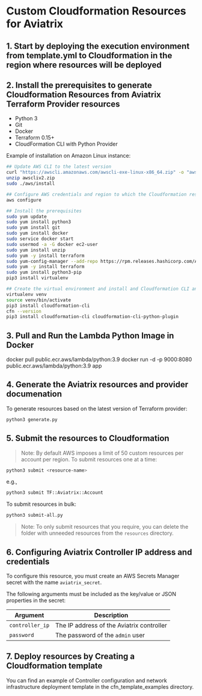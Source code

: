 # Custom Cloudformation Resources for Aviatrix

## 1. Start by deploying the execution environment from template.yml to Cloudformation in the region where resources will be deployed

## 2. Install the prerequisites to generate Cloudformation Resources from Aviatrix Terraform Provider resources

- Python 3
- Git
- Docker
- Terraform 0.15+
- CloudFormation CLI with Python Provider

Example of installation on Amazon Linux instance:

```sh
## Update AWS CLI to the latest version
curl "https://awscli.amazonaws.com/awscli-exe-linux-x86_64.zip" -o "awscliv2.zip"
unzip awscliv2.zip
sudo ./aws/install

## Configure AWS credentials and region to which the Cloudformation resources will be registered
aws configure

## Install the prerequisites
sudo yum update
sudo yum install python3
sudo yum install git
sudo yum install docker
sudo service docker start
sudo usermod -a -G docker ec2-user
sudo yum install unzip
sudo yum -y install terraform
sudo yum-config-manager --add-repo https://rpm.releases.hashicorp.com/AmazonLinux/hashicorp.repo
sudo yum -y install terraform
sudo yum install python3-pip
pip3 install virtualenv

## Create the virtual environment and install and Cloudformation CLI and Python plugin into it
virtualenv venv
source venv/bin/activate
pip3 install cloudformation-cli
cfn --version
pip3 install cloudformation-cli cloudformation-cli-python-plugin
```

## 3. Pull and Run the Lambda Python Image in Docker

docker pull public.ecr.aws/lambda/python:3.9
docker run -d -p 9000:8080 public.ecr.aws/lambda/python:3.9 app

## 4. Generate the Aviatrix resources and provider documenation
To generate resources based on the latest version of Terraform provider:

```sh
python3 generate.py
```

## 5. Submit the resources to Cloudformation

> Note: By default AWS imposes a limit of 50 custom resources per account per region. To submit resources one at a time:

```sh
python3 submit <resource-name>
```

e.g.,

```sh
python3 submit TF::Aviatrix::Account
```

To submit resources in bulk:

```sh
python3 submit-all.py
```

>Note: To only submit resources that you require, you can delete the folder with unneeded resources from the `resources` directory.

## 6. Configuring Aviatrix Controller IP address and credentials

To configure this resource, you must create an AWS Secrets Manager secret with the name `aviatrix_secret`.

The following arguments must be included as the key/value or JSON properties in the secret:

| Argument | Description |
| --- | --- |
| `controller_ip` | The IP address of the Aviatrix controller |
| `password` | The password of the `admin` user |

## 7. Deploy resources by Creating a Cloudformation template

You can find an example of Controller configuration and network infrastructure deployment template in the cfn_template_examples directory.